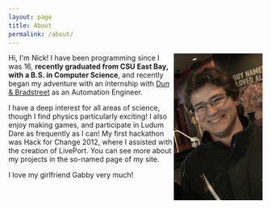 ```yaml
---
layout: page
title: About
permalink: /about/
---
```


<img style="max-width: 35%;
    float: right;
    height: auto" 
    src="/assets/pic1.png"> 
Hi, I'm Nick! I have been programming since I was 16, **recently graduated from CSU East Bay, with a
B.S. in Computer Science**, and recently began my adventure with an internship with [Dun &
Bradstreet] as an Automation Engineer.

I have a deep interest for all areas of science, though I find physics particularly exciting!
I also enjoy making games, and participate in Ludum Dare as frequently as I can! My first hackathon
was Hack for Change 2012, where I assisted with the creation of LivePort. You can see more about my
projects in the so-named page of my site.

I love my girlfriend Gabby very much!

<!-- Links -->
[Dun & Bradstreet]: http://www.dnb.com/
